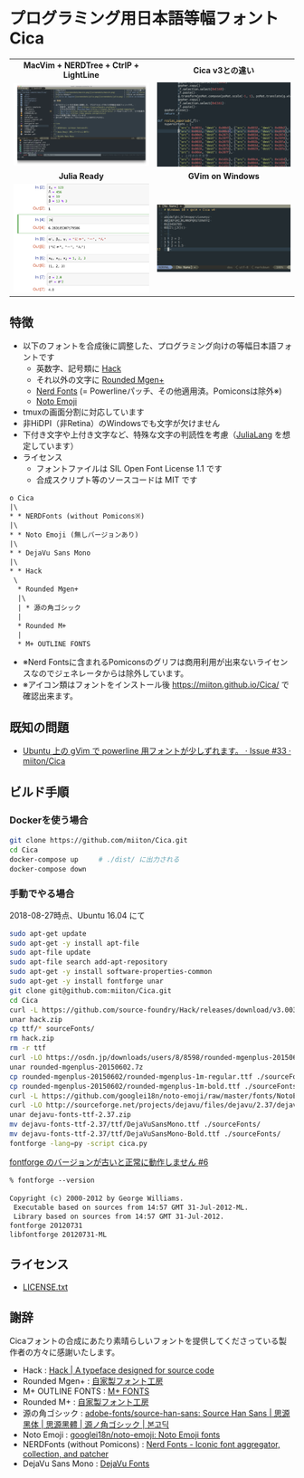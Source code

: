 # プログラミング用日本語等幅フォント Cica

|                                                                     |                                                                        |
| :----:                                                              | :----:                                                                 |
| **MacVim + NERDTree + CtrlP + LightLine**                           | **Cica v3との違い**                                                    |
| [![MacVim](screenshots/macvim.png)](screenshots/macvim.png)         | [![v3 and v4](screenshots/cicachange.gif)](screenshots/cicachange.gif) |
| **Julia Ready**                                                     | **GVim on Windows**                                                    |
| [![Julia on Jupyter](screenshots/julia.png)](screenshots/julia.png) | [![GVim on Windows](screenshots/gvim.png)](screenshots/gvim.png)       |

## 特徴

* 以下のフォントを合成後に調整した、プログラミング向けの等幅日本語フォントです
    - 英数字、記号類に [Hack](https://sourcefoundry.org/hack/)
    - それ以外の文字に [Rounded Mgen+](http://jikasei.me/font/rounded-mgenplus/)
    - [Nerd Fonts](https://github.com/ryanoasis/nerd-fonts) (= Powerlineパッチ、その他適用済。Pomiconsは除外※)
    - [Noto Emoji](https://www.google.com/get/noto/)
* tmuxの画面分割に対応しています
* 非HiDPI（非Retina）のWindowsでも文字が欠けません
* 下付き文字や上付き文字など、特殊な文字の判読性を考慮（[JuliaLang](https://julialang.org/) を想定しています）
* ライセンス
    - フォントファイルは SIL Open Font License 1.1 です
    - 合成スクリプト等のソースコードは MIT です

```
o Cica
|\
* * NERDFonts (without Pomicons※)
|\
* * Noto Emoji (無しバージョンあり)
|\
* * DejaVu Sans Mono
|\
* * Hack
 \
  * Rounded Mgen+
  |\
  | * 源の角ゴシック
  |
  * Rounded M+
  |
  * M+ OUTLINE FONTS
```

- ※Nerd Fontsに含まれるPomiconsのグリフは商用利用が出来ないライセンスなのでジェネレータからは除外しています。
- ※アイコン類はフォントをインストール後 [https:\/\/miiton.github.io\/Cica\/](https://miiton.github.io/Cica/) で確認出来ます。

## 既知の問題

* [Ubuntu 上の gVim で powerline 用フォントが少しずれます。 · Issue \#33 · miiton/Cica](https://github.com/miiton/Cica/issues/33)

## ビルド手順


### Dockerを使う場合

```sh
git clone https://github.com/miiton/Cica.git
cd Cica
docker-compose up     # ./dist/ に出力される
docker-compose down
```

### 手動でやる場合

2018-08-27時点、Ubuntu 16.04 にて

```sh
sudo apt-get update
sudo apt-get -y install apt-file
sudo apt-file update
sudo apt-file search add-apt-repository
sudo apt-get -y install software-properties-common
sudo apt-get -y install fontforge unar
git clone git@github.com:miiton/Cica.git
cd Cica
curl -L https://github.com/source-foundry/Hack/releases/download/v3.003/Hack-v3.003-ttf.zip -o hack.zip
unar hack.zip
cp ttf/* sourceFonts/
rm hack.zip
rm -r ttf
curl -LO https://osdn.jp/downloads/users/8/8598/rounded-mgenplus-20150602.7z
unar rounded-mgenplus-20150602.7z
cp rounded-mgenplus-20150602/rounded-mgenplus-1m-regular.ttf ./sourceFonts
cp rounded-mgenplus-20150602/rounded-mgenplus-1m-bold.ttf ./sourceFonts
curl -L https://github.com/googlei18n/noto-emoji/raw/master/fonts/NotoEmoji-Regular.ttf -o sourceFonts/NotoEmoji-Regular.ttf
curl -LO http://sourceforge.net/projects/dejavu/files/dejavu/2.37/dejavu-fonts-ttf-2.37.zip
unar dejavu-fonts-ttf-2.37.zip
mv dejavu-fonts-ttf-2.37/ttf/DejaVuSansMono.ttf ./sourceFonts/
mv dejavu-fonts-ttf-2.37/ttf/DejaVuSansMono-Bold.ttf ./sourceFonts/
fontforge -lang=py -script cica.py
```

[fontforge のバージョンが古いと正常に動作しません #6](https://github.com/miiton/Cica/issues/6)

```
% fontforge --version

Copyright (c) 2000-2012 by George Williams.
 Executable based on sources from 14:57 GMT 31-Jul-2012-ML.
 Library based on sources from 14:57 GMT 31-Jul-2012.
fontforge 20120731
libfontforge 20120731-ML
```

## ライセンス

* [LICENSE.txt](LICENSE.txt)

## 謝辞

Cicaフォントの合成にあたり素晴らしいフォントを提供してくださっている製作者の方々に感謝いたします。

- Hack : [Hack \| A typeface designed for source code](https://sourcefoundry.org/hack/)
- Rounded Mgen+ : [自家製フォント工房](http://jikasei.me/)
- M+ OUTLINE FONTS : [M\+ FONTS](https://mplus-fonts.osdn.jp/)
- Rounded M+ : [自家製フォント工房](http://jikasei.me/)
- 源の角ゴシック : [adobe\-fonts/source\-han\-sans: Source Han Sans \| 思源黑体 \| 思源黑體 \| 源ノ角ゴシック \| 본고딕](https://github.com/adobe-fonts/source-han-sans)
- Noto Emoji : [googlei18n/noto\-emoji: Noto Emoji fonts](https://github.com/googlei18n/noto-emoji)
- NERDFonts (without Pomicons) : [Nerd Fonts \- Iconic font aggregator, collection, and patcher](https://nerdfonts.com/)
- DejaVu Sans Mono : [DejaVu Fonts](https://dejavu-fonts.github.io/)
